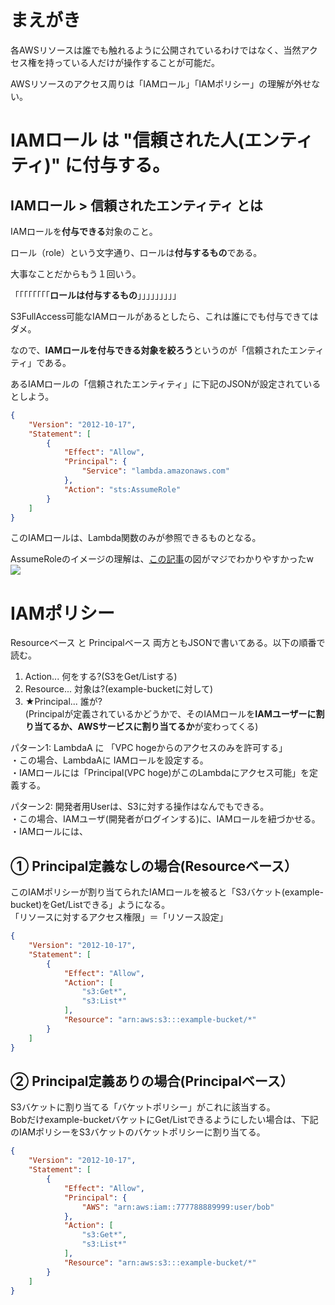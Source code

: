 # まえがき

各AWSリソースは誰でも触れるように公開されているわけではなく、当然アクセス権を持っている人だけが操作することが可能だ。

AWSリソースのアクセス周りは「IAMロール」「IAMポリシー」の理解が外せない。

# IAMロール は "信頼された人(エンティティ)" に付与する。

## IAMロール > 信頼されたエンティティ とは
IAMロールを**付与できる**対象のこと。

ロール（role）という文字通り、ロールは**付与するもの**である。

大事なことだからもう１回いう。

「「「「「「「「**ロールは付与するもの**」」」」」」」」」

S3FullAccess可能なIAMロールがあるとしたら、これは誰にでも付与できてはダメ。

なので、**IAMロールを付与できる対象を絞ろう**というのが「信頼されたエンティティ」である。

あるIAMロールの「信頼されたエンティティ」に下記のJSONが設定されているとしよう。
```json
{
    "Version": "2012-10-17",
    "Statement": [
        {
            "Effect": "Allow",
            "Principal": {
                "Service": "lambda.amazonaws.com"
            },
            "Action": "sts:AssumeRole"
        }
    ]
}
```
このIAMロールは、Lambda関数のみが参照できるものとなる。

AssumeRoleのイメージの理解は、[この記事](https://dev.classmethod.jp/articles/iam-role-passrole-assumerole/)の図がマジでわかりやすかったw
![](https://storage.googleapis.com/zenn-user-upload/5de69bc0afba-20221021.png)


# IAMポリシー

Resourceベース と Principalベース 両方ともJSONで書いてある。以下の順番で読む。
1. Action... 何をする?(S3をGet/Listする)
2. Resource... 対象は?(example-bucketに対して)
3. ★Principal... 誰が?<br>
(Principalが定義されているかどうかで、そのIAMロールを**IAMユーザーに割り当てるか、AWSサービスに割り当てるか**が変わってくる)

パターン1: LambdaA に 「VPC hogeからのアクセスのみを許可する」<br>
・この場合、LambdaAに IAMロールを設定する。<br>
・IAMロールには「Principal(VPC hoge)がこのLambdaにアクセス可能」を定義する。

パターン2: 開発者用Userは、S3に対する操作はなんでもできる。<br>
・この場合、IAMユーザ(開発者がログインする)に、IAMロールを紐づかせる。<br>
・IAMロールには、

## ① Principal定義なしの場合(Resourceベース）
このIAMポリシーが割り当てられたIAMロールを被ると「S3バケット(example-bucket)をGet/Listできる」ようになる。<br>
「リソースに対するアクセス権限」＝「リソース設定」
```json
{
	"Version": "2012-10-17",
	"Statement": [
		{
			"Effect": "Allow",
			"Action": [
				"s3:Get*",
				"s3:List*"
			],
			"Resource": "arn:aws:s3:::example-bucket/*"
		}
	]
}
```

## ② Principal定義ありの場合(Principalベース）
S3バケットに割り当てる「バケットポリシー」がこれに該当する。<br>
Bobだけexample-bucketバケットにGet/Listできるようにしたい場合は、下記のIAMポリシーをS3バケットのバケットポリシーに割り当てる。
```json
{
	"Version": "2012-10-17",
	"Statement": [
		{
			"Effect": "Allow",
			"Principal": {
				"AWS": "arn:aws:iam::777788889999:user/bob"
			},
			"Action": [
				"s3:Get*",
				"s3:List*"
			],
			"Resource": "arn:aws:s3:::example-bucket/*"
		}
	]
}
```